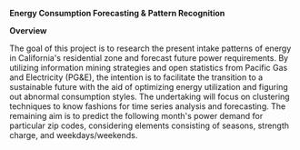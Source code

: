**Energy Consumption Forecasting & Pattern Recognition**

**Overview**

The goal of this project is to research the present intake patterns of energy in California's residential zone and forecast future power requirements. By utilizing information mining strategies and open statistics from Pacific Gas and Electricity (PG&E), the intention is to facilitate the transition to a sustainable future with the aid of optimizing energy utilization and figuring out abnormal consumption styles. The undertaking will focus on clustering techniques to know fashions for time series analysis and forecasting. The remaining aim is to predict the following month's power demand for particular zip codes, considering elements consisting of seasons, strength charge, and weekdays/weekends.

